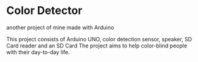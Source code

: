 # Color Detector

 another project of mine made with Arduino

This project consists of Arduino UNO,  color detection sensor, speaker, SD Card reader and an SD Card
The project aims to help color-blind people with their day-to-day life.
